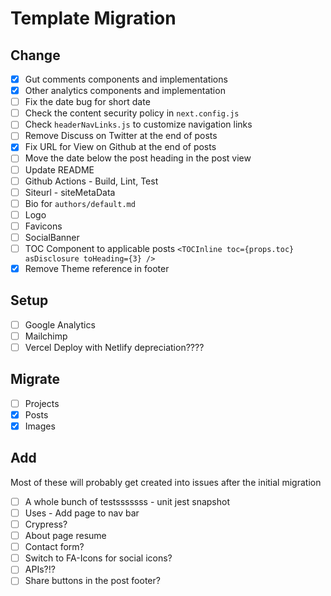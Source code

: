 # Template Migration

## Change

- [x] Gut comments components and implementations
- [x] Other analytics components and implementation
- [ ] Fix the date bug for short date
- [ ] Check the content security policy in `next.config.js`
- [ ] Check `headerNavLinks.js` to customize navigation links
- [ ] Remove Discuss on Twitter at the end of posts
- [x] Fix URL for View on Github at the end of posts
- [ ] Move the date below the post heading in the post view
- [ ] Update README
- [ ] Github Actions - Build, Lint, Test
- [ ] Siteurl - siteMetaData
- [ ] Bio for `authors/default.md`
- [ ] Logo
- [ ] Favicons
- [ ] SocialBanner
- [ ] TOC Component to applicable posts `<TOCInline toc={props.toc} asDisclosure toHeading={3} />`
- [x] Remove Theme reference in footer

## Setup

- [ ] Google Analytics
- [ ] Mailchimp
- [ ] Vercel Deploy with Netlify depreciation????

## Migrate

- [ ] Projects
- [x] Posts
- [x] Images

## Add
Most of these will probably get created into issues after the initial migration

- [ ] A whole bunch of testsssssss - unit jest snapshot
- [ ] Uses - Add page to nav bar
- [ ] Crypress?
- [ ] About page resume
- [ ] Contact form?
- [ ] Switch to FA-Icons for social icons?
- [ ] APIs?!?
- [ ] Share buttons in the post footer?
